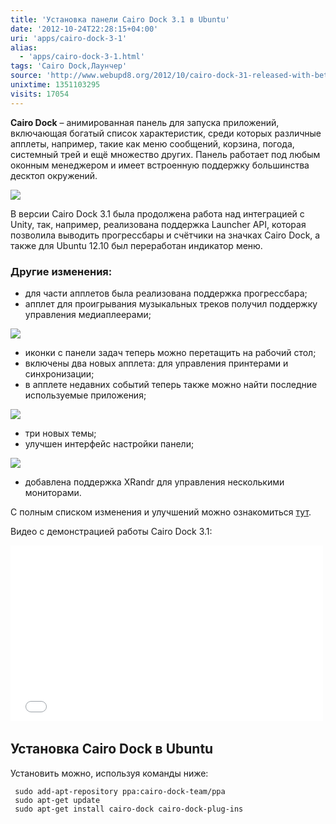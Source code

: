 ```yaml
---
title: 'Установка панели Cairo Dock 3.1 в Ubuntu'
date: '2012-10-24T22:28:15+04:00'
uri: 'apps/cairo-dock-3-1'
alias: 
  - 'apps/cairo-dock-3-1.html'
tags: 'Cairo Dock,Лаунчер'
source: 'http://www.webupd8.org/2012/10/cairo-dock-31-released-with-better.html'
unixtime: 1351103295
visits: 17054
---
```

**Cairo Dock** – анимированная панель для запуска приложений, включающая богатый список характеристик, среди которых различные апплеты, например, такие как меню сообщений, корзина, погода, системный трей и ещё множество других. Панель работает под любым оконным менеджером и имеет встроенную поддержку большинства десктоп окружений.

[![](img/2012/10/24/22-00/cairo-dock-3-4-8119845672-o.jpg)](img/2012/10/24/22-00/cairo-dock-3-4-8119845672-o.jpg)

В версии Cairo Dock 3.1 была продолжена работа над интеграцией с Unity, так, например, реализована поддержка Launcher API, которая позволила выводить прогрессбары и счётчики на значках Cairo Dock, а также для Ubuntu 12.10 был переработан индикатор меню.

### Другие изменения:

*   для части апплетов была реализована поддержка прогрессбара;
*   апплет для проигрывания музыкальных треков получил поддержку управления медиаплеерами;

[![](img/2012/10/24/22-00/cairo-dock-3-2-8119842572-o.jpg)](img/2012/10/24/22-00/cairo-dock-3-2-8119842572-o.jpg)

*   иконки с панели задач теперь можно перетащить на рабочий стол;
*   включены два новых апплета: для управления принтерами и синхронизации;
*   в апплете недавних событий теперь также можно найти последние используемые приложения;

[![](img/2012/10/24/22-00/cairo-dock-3-1-8119842714-o.jpg)](img/2012/10/24/22-00/cairo-dock-3-1-8119842714-o.jpg)

*   три новых темы;
*   улучшен интерфейс настройки панели;

[![](img/2012/10/24/22-00/cairo-dock-3-3-8119829739-o.jpg)](img/2012/10/24/22-00/cairo-dock-3-3-8119829739-o.jpg)

*   добавлена поддержка XRandr для управления несколькими мониторами.

С полным списком изменения и улучшений можно ознакомиться [тут](http://glx-dock.org/bg_topic.php?t=6520).

Видео с демонстрацией работы Cairo Dock 3.1:

<iframe width="500" height="281" src="//www.youtube.com/embed/2isiqVEcaio" frameborder="0" allowfullscreen=""></iframe> 

## Установка Cairo Dock в Ubuntu

Установить можно, используя команды ниже:

```
 sudo add-apt-repository ppa:cairo-dock-team/ppa
 sudo apt-get update
 sudo apt-get install cairo-dock cairo-dock-plug-ins
```
